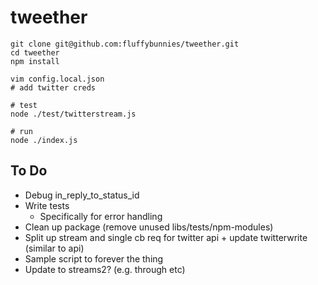 # tweether


```
git clone git@github.com:fluffybunnies/tweether.git
cd tweether
npm install

vim config.local.json
# add twitter creds

# test
node ./test/twitterstream.js

# run
node ./index.js
```


## To Do
- Debug in_reply_to_status_id
- Write tests
	- Specifically for error handling
- Clean up package (remove unused libs/tests/npm-modules)
- Split up stream and single cb req for twitter api + update twitterwrite (similar to api)
- Sample script to forever the thing
- Update to streams2? (e.g. through etc)
